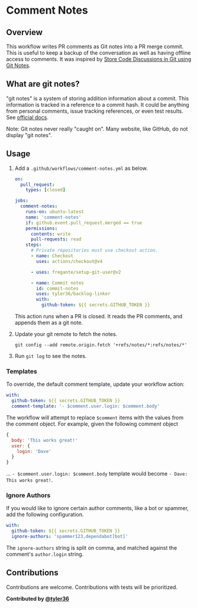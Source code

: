 # Comment Notes

## Overview

This workflow writes PR comments as Git notes into a PR merge commit.
This is useful to keep a backup of the conversation as well as having offline access to comments.
It was inspired by [Store Code Discussions in Git using Git Notes](https://wouterj.nl/2024/08/git-notes).

## What are git notes?

"git notes" is a system of storing addition information about a commit.
This information is tracked in a reference to a commit hash.
It could be anything from personal comments, issue tracking references, or even test results.
See [official docs](https://git-scm.com/docs/git-notes).

Note:
Git notes never really "caught on". Many website, like GitHub, do not display "git notes".

## Usage

1. Add a `.github/workflows/comment-notes.yml` as below.

   ```yml
   on:
     pull_request:
       types: [closed]

   jobs:
     comment-notes:
       runs-on: ubuntu-latest
       name: 'comment-notes'
       if: github.event.pull_request.merged == true
       permissions:
         contents: write
         pull-requests: read
       steps:
         # Private repositories must use checkout action.
         - name: Checkout
           uses: actions/checkout@v4

         - uses: fregante/setup-git-user@v2

         - name: Commit notes
           id: commit-notes
           uses: tyler36/backlog-linker
           with:
             github-token: ${{ secrets.GITHUB_TOKEN }}
   ```

   This action runs when a PR is closed.
   It reads the PR comments, and appends them as a git note.

2. Update your git remote to fetch the notes.

   ```shell
   git config --add remote.origin.fetch '+refs/notes/*:refs/notes/*'
   ```

3. Run `git log` to see the notes.

### Templates

To override, the default comment template, update your workflow action:

```yml
with:
  github-token: ${{ secrets.GITHUB_TOKEN }}
  comment-template: '- $comment.user.login: $comment.body'
```

The workflow will attempt to replace `$comment` items with the values from the comment object.
For example, given the following comment object

```js
{
  body: 'This works great!'
  user: {
    login: 'Dave'
  }
}
```

... `- $comment.user.login: $comment.body` template would become `- Dave: This works great!`.

### Ignore Authors

If you would like to ignore certain author comments, like a bot or spammer, add the following configuration.

```yml
with:
  github-token: ${{ secrets.GITHUB_TOKEN }}
  ignore-authors: 'spammer123,dependabot[bot]'
```

The `ignore-authors` string is split on comma, and matched against the comment's `author.login` string.

## Contributions

Contributions are welcome. Contributions with tests will be prioritized.

**Contributed by [@tyler36](https://github.com/tyler36)**
